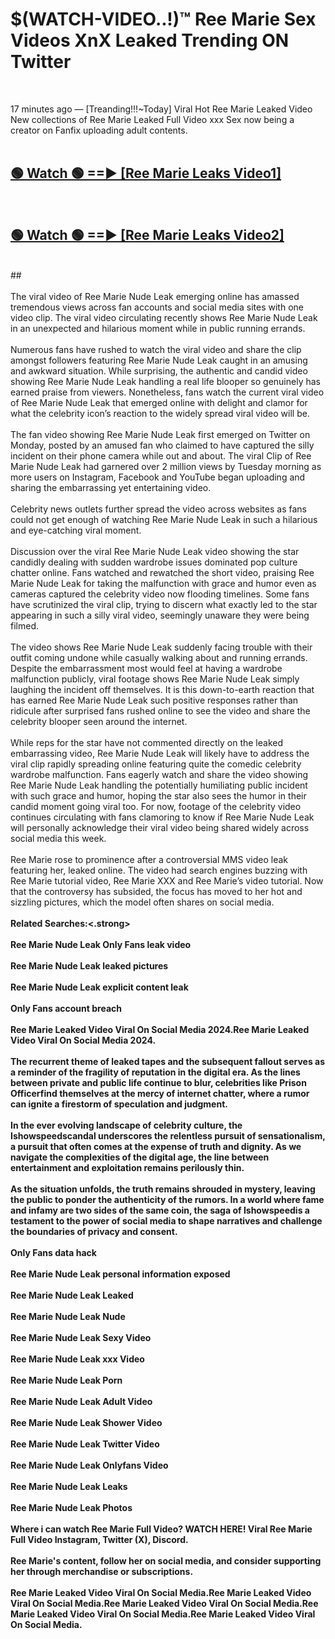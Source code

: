 # $(WATCH-VIDEO..!)™ Ree Marie Sex Videos XnX Leaked Trending ON Twitter<br>
<br>

17 minutes ago — [Treanding!!!~Today] Viral Hot Ree Marie Leaked Video New collections of Ree Marie Leaked Full Video xxx Sex now being a creator on Fanfix uploading adult contents.
<br>
 <br>

##  <a href="https://best2vid.blogspot.com?title=Ree_Marie">🟢 Watch 🟢 ==► [Ree Marie Leaks Video1]</a><br>
  <br>

##  <a href="https://best2vid.blogspot.com?title=Ree_Marie">🟢 Watch 🟢 ==► [Ree Marie Leaks Video2]</a><br>
  <br>
  ##
  <br>
  <br>
The viral video of Ree Marie Nude Leak emerging online has amassed tremendous views across fan accounts and social media sites with one video clip. The viral video circulating recently shows Ree Marie Nude Leak in an unexpected and hilarious moment while in public running errands.
<br><br>
Numerous fans have rushed to watch the viral video and share the clip amongst followers featuring Ree Marie Nude Leak caught in an amusing and awkward situation. While surprising, the authentic and candid video showing Ree Marie Nude Leak handling a real life blooper so genuinely has earned praise from viewers. Nonetheless, fans watch the current viral video of Ree Marie Nude Leak that emerged online with delight and clamor for what the celebrity icon’s reaction to the widely spread viral video will be.
<br><br>
The fan video showing Ree Marie Nude Leak first emerged on Twitter on Monday, posted by an amused fan who claimed to have captured the silly incident on their phone camera while out and about. The viral Clip of Ree Marie Nude Leak had garnered over 2 million views by Tuesday morning as more users on Instagram, Facebook and YouTube began uploading and sharing the embarrassing yet entertaining video.
<br><br>
Celebrity news outlets further spread the video across websites as fans could not get enough of watching Ree Marie Nude Leak in such a hilarious and eye-catching viral moment.
<br><br>
Discussion over the viral Ree Marie Nude Leak video showing the star candidly dealing with sudden wardrobe issues dominated pop culture chatter online. Fans watched and rewatched the short video, praising Ree Marie Nude Leak for taking the malfunction with grace and humor even as cameras captured the celebrity video now flooding timelines. Some fans have scrutinized the viral clip, trying to discern what exactly led to the star appearing in such a silly viral video, seemingly unaware they were being filmed.
<br><br>
The video shows Ree Marie Nude Leak suddenly facing trouble with their outfit coming undone while casually walking about and running errands. Despite the embarrassment most would feel at having a wardrobe malfunction publicly, viral footage shows Ree Marie Nude Leak simply laughing the incident off themselves. It is this down-to-earth reaction that has earned Ree Marie Nude Leak such positive responses rather than ridicule after surprised fans rushed online to see the video and share the celebrity blooper seen around the internet.
<br><br>
While reps for the star have not commented directly on the leaked embarrassing video, Ree Marie Nude Leak will likely have to address the viral clip rapidly spreading online featuring quite the comedic celebrity wardrobe malfunction. Fans eagerly watch and share the video showing Ree Marie Nude Leak handling the potentially humiliating public incident with such grace and humor, hoping the star also sees the humor in their candid moment going viral too. For now, footage of the celebrity video continues circulating with fans clamoring to know if Ree Marie Nude Leak will personally acknowledge their viral video being shared widely across social media this week.
<br><br>
Ree Marie rose to prominence after a controversial MMS video leak featuring her, leaked online. The video had search engines buzzing with Ree Marie tutorial video, Ree Marie XXX and Ree Marie’s video tutorial. Now that the controversy has subsided, the focus has moved to her hot and sizzling pictures, which the model often shares on social media.
<br><br>
<strong>Related Searches:<.strong>
<br><br>
Ree Marie Nude Leak Only Fans leak video
<br><br>
Ree Marie Nude Leak leaked pictures
<br><br>
Ree Marie Nude Leak explicit content leak
<br><br>
Only Fans account breach
<br><br>
Ree Marie Leaked Video Viral On Social Media 2024.Ree Marie Leaked Video Viral On Social Media 2024.
<br><br>
The recurrent theme of leaked tapes and the subsequent fallout serves as a reminder of the fragility of reputation in the digital era. As the lines between private and public life continue to blur, celebrities like Prison Officerfind themselves at the mercy of internet chatter, where a rumor can ignite a firestorm of speculation and judgment.
<br><br>
In the ever evolving landscape of celebrity culture, the Ishowspeedscandal underscores the relentless pursuit of sensationalism, a pursuit that often comes at the expense of truth and dignity. As we navigate the complexities of the digital age, the line between entertainment and exploitation remains perilously thin.
<br><br>
As the situation unfolds, the truth remains shrouded in mystery, leaving the public to ponder the authenticity of the rumors. In a world where fame and infamy are two sides of the same coin, the saga of Ishowspeedis a testament to the power of social media to shape narratives and challenge the boundaries of privacy and consent.
<br><br>
Only Fans data hack
<br><br>
Ree Marie Nude Leak personal information exposed
<br><br>
Ree Marie Nude Leak Leaked
<br><br>
Ree Marie Nude Leak Nude
<br><br>
Ree Marie Nude Leak Sexy Video
<br><br>
Ree Marie Nude Leak xxx Video
<br><br>
Ree Marie Nude Leak Porn
<br><br>
Ree Marie Nude Leak Adult Video
<br><br>
Ree Marie Nude Leak Shower Video
<br><br>
Ree Marie Nude Leak Twitter Video
<br><br>
Ree Marie Nude Leak Onlyfans Video
<br><br>
Ree Marie Nude Leak Leaks
<br><br>
Ree Marie Nude Leak Photos
<br><br>
Where i can watch Ree Marie Full Video? WATCH HERE! Viral Ree Marie Full Video Instagram, Twitter (X), Discord.
<br><br>
Ree Marie's content, follow her on social media, and consider supporting her through merchandise or subscriptions.
<br><br>
Ree Marie Leaked Video Viral On Social Media.Ree Marie Leaked Video Viral On Social Media.Ree Marie Leaked Video Viral On Social Media.Ree Marie Leaked Video Viral On Social Media.Ree Marie Leaked Video Viral On Social Media.